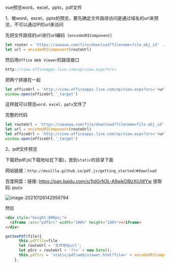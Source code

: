 vue预览word，excel，pptx，pdf文件

1、做word，excel，pptx的预览，要先确定文件路径访问是通过域名的url来预览，不可以通过IP的url来访问

先把文件路径的url进行url编码（`encodeURIComponent`）

```js
let router = 'https://aaaaaa.com/file/download?filename=file.obj_id'  //文件路径
let url = encodeURIComponent(routeUrl)
```

然后用`Office Web Viewer`的路径接口

```js
http://view.officeapps.live.com/op/view.aspx?src=
```

把两个拼接在一起

```js
let officeUrl = 'http://view.officeapps.live.com/op/view.aspx?src='+url
window.open(officeUrl,'_target')
```

这样就可以预览`word，excel，pptx`文件了

完整的代码

```js
let routeUrl = 'https://aaaaaa.com/file/download?filename=file.obj_id'
let url = encodeURIComponent(routeUrl)
let officeUrl = 'http://view.officeapps.live.com/op/view.aspx?src='+url
window.open(officeUrl,'_target')
```

2、pdf文件预览

下载好pdf.js(下载地址在下面)，放到`static`的目录下面

网站链接：`http://mozilla.github.io/pdf.js/getting_started/#download`

百度网盘：链接: https://pan.baidu.com/s/1tdGrN3L-A9wkOIBzXjUWYw 提取码: pucv 

![image-20210126142956794](E:\ljy\资料\img\typora-user-images\image-20210126142956794.png)

然后

```html
<div style="height:800px;">
  <iframe :src="pdfSrc" width="100%" height="100%"></iframe>
</div>
```

```js
getSeePdf(file){
      this.pdffile=file
      let routeUrl = '文件地址url';
      let pSrc = routeUrl + '?r=' + new Date();
      this.pdfSrc = 'static/pdf/web/viewer.html?file=' + encodeURIComponent(pSrc) + '.pdf';
    },
```

